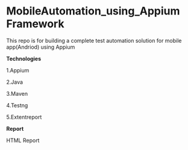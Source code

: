 # MobileAutomation_using_Appium Framework
This repo is for building a complete test automation solution for mobile app(Andriod) using Appium 

**Technologies**

1.Appium

2.Java

3.Maven

4.Testng

5.Extentreport

**Report**

HTML Report

